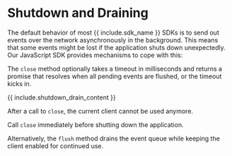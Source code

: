 # Shutdown and Draining

The default behavior of most {{ include.sdk_name }} SDKs is to send out events over the network asynchronously in the background. This means that some events might be lost if the application shuts down unexpectedly. Our JavaScript SDK provides mechanisms to cope with this:

The `close` method optionally takes a timeout in milliseconds and returns a promise that resolves when all pending events are flushed, or the timeout kicks in.


{{ include.shutdown_drain_content }}

After a call to `close`, the current client cannot be used anymore. 

Call `close` immediately before shutting down the application.

Alternatively, the `flush` method drains the event queue while keeping the client enabled for continued use.